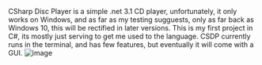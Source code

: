 CSharp Disc Player is a simple .net 3.1 CD player, unfortunately, it only works on Windows, and as far as my testing sugguests, only as far back as Windows 10, this will be rectified in later versions.
This is my first project in C#, its mostly just serving to get me used to the language.
CSDP currently runs in the terminal, and has few features, but eventually it will come with a GUI.
![image](https://github.com/user-attachments/assets/4c29516b-5334-4d6e-abda-acacd02bb617)
